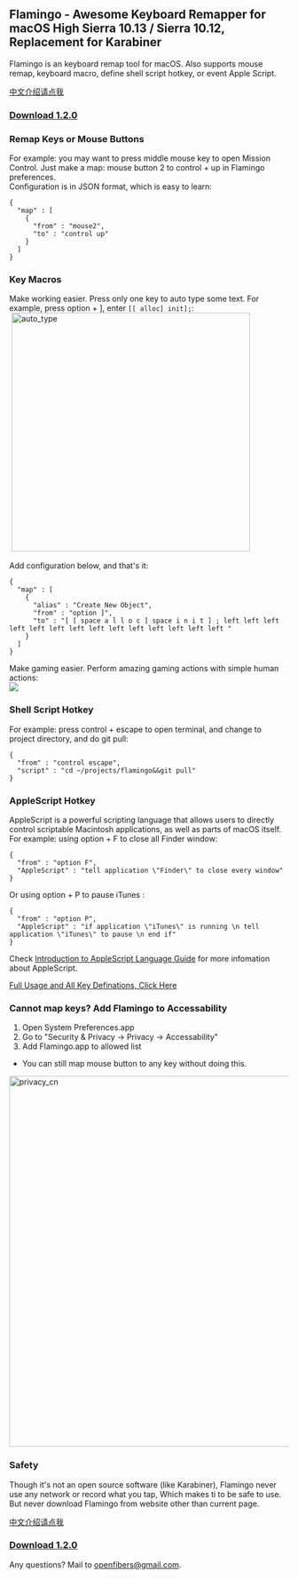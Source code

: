 ## Flamingo - Awesome Keyboard Remapper for macOS High Sierra 10.13 / Sierra 10.12, Replacement for Karabiner

Flamingo is an keyboard remap tool for macOS. Also supports mouse remap, keyboard macro, define shell script hotkey, or event Apple Script.  

[中文介绍请点我](https://openfibers.github.io/flamingo/README_cn)

### [Download 1.2.0](https://github.com/OpenFibers/flamingo/raw/master/Apps/Flamingo.app_1.2.0.zip)

### Remap Keys or Mouse Buttons
For example: you may want to press middle mouse key to open Mission Control. Just make a map: mouse button 2 to control + up in Flamingo preferences.  
Configuration is in JSON format, which is easy to learn:  

```
{
  "map" : [
    {
      "from" : "mouse2",
      "to" : "control up"
    }
  ]
}
```

### Key Macros

Make working easier. Press only one key to auto type some text. For example, press option + ], enter `[[ alloc] init];`:  
![]()
<img src="https://github.com/OpenFibers/flamingo/raw/master/Images/autotype.gif" alt="auto_type" style="width: 430px;"/>

Add configuration below, and that's it:  

```
{
  "map" : [
    {
      "alias" : "Create New Object",
      "from" : "option ]",
      "to" : "[ [ space a l l o c ] space i n i t ] ; left left left left left left left left left left left left left left "
    }
  ]
}
```

Make gaming easier. Perform amazing gaming actions with simple human actions:  
![](https://github.com/OpenFibers/flamingo/raw/master/Images/dota2_kael.gif)

### Shell Script Hotkey

For example: press control + escape to open terminal, and change to project directory, and do git pull:  

```
{
  "from" : "control escape",
  "script" : "cd ~/projects/flamingo&&git pull"
}
```

### AppleScript Hotkey

AppleScript is a powerful scripting language that allows users to directly control scriptable Macintosh applications, as well as parts of macOS itself. For example: using option + F to close all Finder window:  

```
{
  "from" : "option F",
  "AppleScript" : "tell application \"Finder\" to close every window"
}
```

Or using option + P to pause iTunes :  

```
{
  "from" : "option P",
  "AppleScript" : "if application \"iTunes\" is running \n tell application \"iTunes\" to pause \n end if"
}
```

Check [Introduction to AppleScript Language Guide](https://developer.apple.com/library/content/documentation/AppleScript/Conceptual/AppleScriptLangGuide/introduction/ASLR_intro.html) for more infomation about AppleScript.  

[Full Usage and All Key Definations, Click Here](https://openfibers.github.io/flamingo/help)

### Cannot map keys? Add Flamingo to Accessability

1. Open System Preferences.app  
2. Go to "Security & Privacy -> Privacy -> Accessability"  
3. Add Flamingo.app to allowed list   
* You can still map mouse button to any key without doing this.  

<img src="https://github.com/OpenFibers/flamingo/raw/master/Images/privacy_en.png" alt="privacy_cn" style="width: 668px;"/>

### Safety
Though it's not an open source software (like Karabiner), Flamingo never use any network or record what you tap, Which makes ti to be safe to use.  
But never download Flamingo from website other than current page.  

[中文介绍请点我](https://openfibers.github.io/flamingo/README_cn)

### [Download 1.2.0](https://github.com/OpenFibers/flamingo/raw/master/Apps/Flamingo.app_1.2.0.zip)

Any questions? Mail to [openfibers@gmail.com](mailto://openfibers@gmail.com).  
